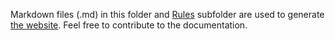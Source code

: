 Markdown files (.md) in this folder and [Rules](rules) subfolder are used to generate [the website](https://security-code-scan.github.io/).
Feel free to contribute to the documentation.
